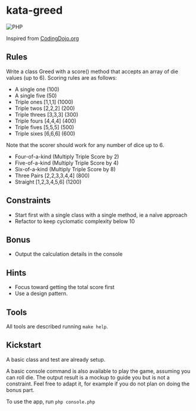 # kata-greed
![PHP](https://github.com/vdebes/kata-greed/actions/workflows/php.yml/badge.svg)

Inspired from [CodingDojo.org](https://codingdojo.org/kata/Greed/)

## Rules
Write a class Greed with a score() method that accepts an array of die values (up to 6). Scoring rules are as follows:

* A single one (100)
* A single five (50)
* Triple ones [1,1,1] (1000)
* Triple twos [2,2,2] (200)
* Triple threes [3,3,3] (300)
* Triple fours [4,4,4] (400)
* Triple fives [5,5,5] (500)
* Triple sixes [6,6,6] (600)

Note that the scorer should work for any number of dice up to 6.

* Four-of-a-kind (Multiply Triple Score by 2)
* Five-of-a-kind (Multiply Triple Score by 4)
* Six-of-a-kind (Multiply Triple Score by 8)
* Three Pairs [2,2,3,3,4,4] (800)
* Straight [1,2,3,4,5,6] (1200)

## Constraints
* Start first with a single class with a single method, ie a naïve approach
* Refactor to keep cyclomatic complexity below 10

## Bonus
* Output the calculation details in the console

## Hints
* Focus toward getting the total score first
* Use a design pattern.

## Tools
All tools are described running ```make help```.

## Kickstart
A basic class and test are already setup. 

A basic console command is also available to play the game, assuming you can roll die. The output result is a mockup to 
guide you but is not a constraint. Feel free to adapt it, for example if you do not plan on doing the bonus part. 

To use the app, run ```php console.php```